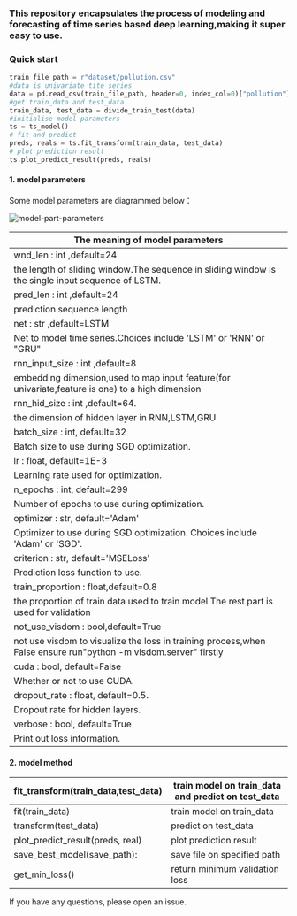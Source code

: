### This repository encapsulates the process of modeling and forecasting of time series based deep learning,making it super easy  to use.

### Quick start

```python
train_file_path = r"dataset/pollution.csv"
#data is univariate tite series
data = pd.read_csv(train_file_path, header=0, index_col=0)["pollution"].values
#get train_data and test_data
train_data, test_data = divide_train_test(data)
#initialise model parameters
ts = ts_model()
# fit and predict
preds, reals = ts.fit_transform(train_data, test_data)
# plot prediction result
ts.plot_predict_result(preds, reals)
```

#### 1. model parameters

Some model parameters are diagrammed below：

![model-part-parameters](https://github.com/yyqcs/time-series-model/blob/master/fig/model-part-parameters.jpg)

| The meaning of model parameters                              |
| ------------------------------------------------------------ |
| wnd_len : int ,default=24                                    |
| the length of sliding window.The sequence in sliding window is the  single input sequence of LSTM. |
| pred_len : int ,default=24                                   |
| prediction sequence length                                   |
| net : str ,default=LSTM                                      |
| Net to model time series.Choices include 'LSTM' or 'RNN' or  "GRU" |
| rnn_input_size : int ,default=8                              |
| embedding dimension,used to map input feature(for univariate,feature  is one) to a high dimension |
| rnn_hid_size : int ,default=64.                              |
| the dimension of hidden layer in RNN,LSTM,GRU                |
| batch_size : int, default=32                                 |
| Batch size to use during SGD optimization.                   |
| lr : float, default=1E-3                                     |
| Learning rate used for optimization.                         |
| n_epochs : int, default=299                                  |
| Number of epochs to use during optimization.                 |
| optimizer : str, default='Adam'                              |
| Optimizer to use during SGD optimization. Choices include 'Adam' or  'SGD'. |
| criterion : str, default='MSELoss'                           |
| Prediction loss function to use.                             |
| train_proportion : float,default=0.8                         |
| the proportion of train data used to train model.The rest part is used  for validation |
| not_use_visdom : bool,default=True                           |
| not use visdom to visualize the loss in training process,when False  ensure run"python -m visdom.server" firstly |
| cuda : bool, default=False                                   |
| Whether or not to use CUDA.                                  |
| dropout_rate : float, default=0.5.                           |
| Dropout rate for hidden layers.                              |
| verbose : bool, default=True                                 |
| Print out loss information.                                  |

#### 2. model method

| fit_transform(train_data,test_data) | train model on train_data and predict on test_data |
| ----------------------------------- | -------------------------------------------------- |
| fit(train_data)                     | train model on train_data                          |
| transform(test_data)                | predict on test_data                               |
| plot_predict_result(preds, real)    | plot prediction result                             |
| save_best_model(save_path):         | save file on specified path                        |
| get_min_loss()                      | return minimum validation loss                     |

If you have any questions, please open an issue.

